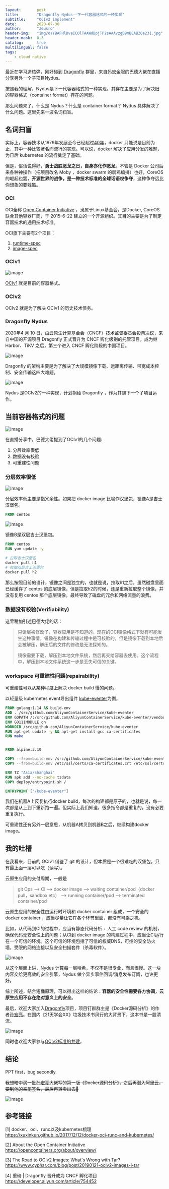 ```yaml
---
layout:       post 
title:        "Dragonfly Nydus——下一代容器格式的一种实现"
subtitle:     "OCIv2 implement" 
date:         2020-07-30
author:       "Zeusro" 
header-img:   "img/oYYBAFHlDveICOlTAAWdBpjTP2sAAAvzgB9mBEABZ0e231.jpg"
header-mask:  0.3 
catalog:      true 
multilingual: false
tags: 
    - cloud native
---
```


最近在学习造核弹，刚好碰到 [Dragonfly](https://github.com/dragonflyoss/Dragonfly) 群里，来自蚂蚁金服的巴德大佬在直播分享另外一个子项目Nydus。

按照我的理解，Nydus是下一代容器格式的一种实现。其存在主要是为了解决旧的容器格式（container format）存在的问题。

那么问题来了，什么是 Nydus？什么是 container format？ Nydus 具体解决了什么问题。这里先来一波名词扫盲。

## 名词扫盲

实际上，容器技术从1979年发展至今已经超过[40年](https://www.infoq.cn/article/SS6SItkLGoLExQP4uMr5)，docker 只能说是目前为止，其中一种比较著名而流行的实现。可以说，docker 解决了应用分发的难题，为日后 kubernetes 的流行奠定了基础。

但是，俗话说得好，**勇士战胜恶龙之日，自身亦化作恶龙**。不管是 Docker 公司后来各种神操作（把项目改名 Moby ，docker swarm 的弱鸡编排）也好，CoreOS 的崛起也罢，**开源世界的战争，是一种技术标准的全球话语权争夺**，这种争夺远比你想象的要残酷。

### OCI

OCI全称 [Open Container Initiative](https://opencontainers.org/) ，隶属于Linux基金会，是Docker, CoreOS联合其他容器厂商，于 2015-6-22 建立的一个开源组织。其目的主要是为了制定容器技术的通用技术标准。

OCI旗下主要有2个项目：

1. [runtime-spec](https://github.com/opencontainers/runtime-spec)
2. [image-spec](https://github.com/opencontainers/image-spec)

### OCIv1

![image](/img/in-post/oci-v2/Container-Images.jpg)

[OCIv1]((https://github.com/opencontainers/image-spec/milestone/4)) 就是目前的容器格式。

### OCIv2

OCIv2 就是为了解决 OCIv1 的历史技术债务。

### Dragonfly Nydus

2020年4 月 10 日，由云原生计算基金会（CNCF）技术监督委员会投票决议，来自中国的开源项目 Dragonfly 正式晋升为 CNCF 孵化级别的托管项目，成为继 Harbor、TiKV 之后，第三个进入 CNCF 孵化阶段的中国项目。

![image](/img/in-post/oci-v2/Dragonfly.jpg)

Dragonfly 的架构主要是为了解决了大规模镜像下载、远距离传输、带宽成本控制、安全传输这四大难题。

![image](/img/in-post/oci-v2/Nydus-Architecture.jpg)

Nydus 是OCIv2的一种实现，计划捐给 Dragonfly ，作为其旗下一个子项目运作。

## 当前容器格式的问题

![image](/img/in-post/oci-v2/Prior-Community-Work-Comparison.jpg)

在直播分享中，巴德大佬提到了OCIv1的几个问题:

1. 分层效率很低
1. 数据没有校验
1. 可重建性问题

### 分层效率很低

![image](/img/in-post/oci-v2/h1.png)

分层效率低主要是指冗余性。如果把 docker image 比喻作汉堡包，镜像A是吉士汉堡包。

```dockerfile
FROM centos
```

![image](/img/in-post/oci-v2/h2.png)

镜像B是双层吉士汉堡包。

```dockerfile
FROM centos
RUN yum update -y
```

```bash
# 拉取吉士汉堡包
docker pull h1
# 拉取双层吉士汉堡包
docker pull h2
```

那么按照目前的设计，镜像之间是独立的，也就是说，拉取h1之后，虽然磁盘里面已经缓存了 centos 的底层镜像，但是拉取h2的时候，还是重新拉取整个镜像，并没有复用 centos 那个底层镜像。最终导致了磁盘的冗余和网络流量的浪费。

### 数据没有校验(Verifiability)

这里稍加引述巴德大佬的话：

> 只读层被修改了，容器应用是不知道的。现在的OCI镜像格式下就有可能发生这种事情，镜像在构建和传输过程中是可校验的，但是镜像下载到本地后会被解压，解压后的文件的修改是无法探知的。
>
> 镜像需要下载，解压到本地文件系统，然后再交给容器去使用。这个流程中，解压到本地文件系统这一步是丢失可信的关键。

### workspace 可重建性问题(repairability)

可重建性可以从某种程度上解决 docker build 慢的问题。

以轻量级 kubernetes event导出组件 [kube-eventer](https://github.com/AliyunContainerService/kube-eventer/blob/master/deploy/Dockerfile)为例，

```dockerfile
FROM golang:1.14 AS build-env
ADD . /src/github.com/AliyunContainerService/kube-eventer
ENV GOPATH /:/src/github.com/AliyunContainerService/kube-eventer/vendor
ENV GO111MODULE on
WORKDIR /src/github.com/AliyunContainerService/kube-eventer
RUN apt-get update -y && apt-get install gcc ca-certificates
RUN make


FROM alpine:3.10

COPY --from=build-env /src/github.com/AliyunContainerService/kube-eventer/kube-eventer /
COPY --from=build-env /etc/ssl/certs/ca-certificates.crt /etc/ssl/certs/

ENV TZ "Asia/Shanghai"
RUN apk add --no-cache tzdata
COPY deploy/entrypoint.sh /

ENTRYPOINT ["/kube-eventer"]
```

我们在机器A上反复执行docker build，每次的构建都是原子的，也就是说，每一次都是从上到下重新跑一遍。但实际上我们知道，很多指令都是重复的，没有必要重复执行。

可重建性还有另外一层意思，从机器A拷贝到机器B之后，继续构建docker image。

## 我的吐槽

在我看来，目前的 OCIv1 借鉴了 git 的设计，但本质是一个很难吃的汉堡包。只有最上面一层可以吃（读写）。

云原生应用的交付周期，一般是

> git Ops --> CI --> docker image --> waiting container/pod（docker pull，sandbox etc） --> running container/pod --> terminated container/pod

云原生应用的安全性由运行时环境和 docker container 组成，一个安全的 docker container ，应当尽量让它在各个环节里面，都没有可乘之机。

比如，从代码到CI的过程中，应当有静态代码分析 + 人工 code review 的机制，确保代码无安全性上的问题；从CI到 docker image 的构建过程中，应当让CI运行在一个可信的环境。这个可信的环境包括了可信的权威DNS，可控的安全防火墙，受限的网络连接以及安全扫描套件（杀毒软件）。

![image](/img/in-post/oci-v2/Image-Format.jpg)

从这个层面上讲，Nydus 计算每一层哈希，不仅不是很专业，而且很慢。这一块内容交给更高效的安全引擎，Nydus 做个异步事件回调/消息发布订阅，也许更好。

综上所述，结合短桶原理，可以得出这样的结论：**容器的安全性需要各方协调，云原生应用不存在绝对意义上的安全**。

最后，欢迎大家加入[Dragonfly](https://github.com/dragonflyoss/Dragonfly)项目，项目钉群群主是《Docker源码分析》的作者[孙宏亮](https://github.com/allencloud)。在国内《21天学会XX》垃圾技术书风行的大背景下，这本书是一股清流。

![image](/img/in-post/oci-v2/build.gif)

同时也欢迎大家参与[OCIv2标准的共建](https://hackmd.io/@cyphar/ociv2-brainstorm)。

## 结论

PPT first，bug secondly.

~~我想暗中买一批[孙宏亮](https://github.com/allencloud)大佬写的第一版《Docker源码分析》，之后再潜入阿里云，要到他的亲笔签名，最后再转卖出去🤣~~

![image](/img/in-post/oci-v2/jihuatong.png)

## 参考链接

[1]
docker、oci、runc以及kubernetes梳理
https://xuxinkun.github.io/2017/12/12/docker-oci-runc-and-kubernetes/

[2]
About the Open Container Initiative
https://opencontainers.org/about/overview/

[3]
The Road to OCIv2 Images: What's Wrong with Tar?
https://www.cyphar.com/blog/post/20190121-ociv2-images-i-tar

[4]
重磅 | Dragonfly 晋升成为 CNCF 孵化项目
https://developer.aliyun.com/article/754452
